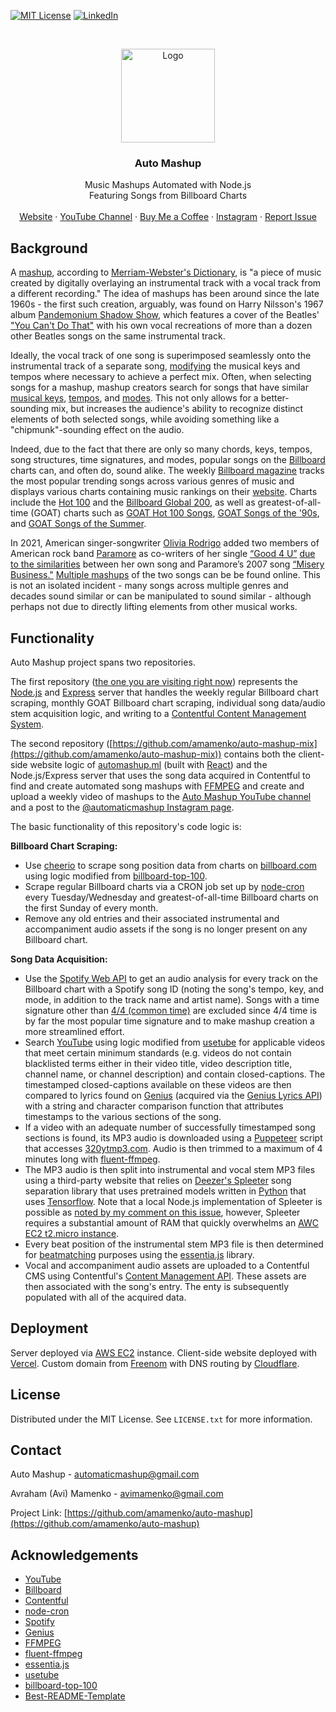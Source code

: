 [![MIT License][license-shield]][license-url]
[![LinkedIn][linkedin-shield]][linkedin-url]



<!-- PROJECT LOGO -->
<br />
<p align="center">
  <a href="https://github.com/amamenko/GlowLabs">
    <img src="https://images.ctfassets.net/r8d0zt89au6z/3RAHaHvXM719XrM7JKoyxB/a078e6a8e5e8d019de03ede83502025b/automashup_logo.jpg" alt="Logo" width="150" />
  </a>

  <h3 align="center">Auto Mashup</h3>

  <p align="center">
    Music Mashups Automated with Node.js
    <br />
    Featuring Songs from Billboard Charts
    <br />
    <br />
    <a href="https://www.automashup.ml/">Website</a>
    ·
    <a href="https://www.youtube.com/channel/UCbjaDBiyXCqWGT4inY8LCmQ">YouTube Channel</a>
     ·
    <a href="https://www.buymeacoffee.com/automashup">Buy Me a Coffee</a>
    ·
    <a href="https://www.instagram.com/automaticmashup/">Instagram</a>
    ·
    <a href="https://github.com/amamenko/auto-mashup/issues">Report Issue</a> 
  </p>
</p>


## Background

A [mashup](https://en.wikipedia.org/wiki/Mashup_(music)), according to [Merriam-Webster's Dictionary](https://www.merriam-webster.com/dictionary/mash-up), is "a piece of music created by digitally overlaying 
an instrumental track with a vocal track from a different recording." The idea of mashups has been around since the late 1960s - the first such creation, arguably,
was found on Harry Nilsson's 1967 album [Pandemonium Shadow Show](https://en.wikipedia.org/wiki/Pandemonium_Shadow_Show), which features a cover of the Beatles' 
["You Can't Do That"](https://en.wikipedia.org/wiki/You_Can%27t_Do_That) with his own vocal recreations of more than a dozen other Beatles songs on the same instrumental track.

Ideally, the vocal track of one song is superimposed seamlessly onto the instrumental track of a separate song, [modifying](https://en.wikipedia.org/wiki/Pitch_shift) 
the musical keys and tempos where necessary to achieve a perfect mix. Often, when selecting songs for a mashup, mashup creators search for songs that have similar
[musical keys](https://en.wikipedia.org/wiki/Key_(music)), [tempos](https://en.wikipedia.org/wiki/Tempo), and [modes](https://en.wikipedia.org/wiki/Mode_(music)).
This not only allows for a better-sounding mix, but increases the audience's ability to recognize distinct elements of both selected songs, while avoiding something like a
"chipmunk"-sounding effect on the audio.

Indeed, due to the fact that there are only so many chords, keys, tempos, song structures, time signatures, and modes, popular songs on the [Billboard](https://www.billboard.com/) 
charts can, and often do, sound alike. The weekly [Billboard magazine](https://en.wikipedia.org/wiki/Billboard_(magazine)) tracks the most popular trending songs 
across various genres of music and displays various charts containing music rankings on their [website]((https://www.billboard.com/)). Charts include 
the [Hot 100](https://www.billboard.com/charts/hot-100/) and the [Billboard Global 200](https://www.billboard.com/charts/billboard-global-200/), 
as well as greatest-of-all-time (GOAT) charts such as [GOAT Hot 100 Songs](greatest-hot-100-singles), [GOAT Songs of the '90s](greatest-billboards-top-songs-90s),
and [GOAT Songs of the Summer](https://www.billboard.com/charts/greatest-of-all-time-songs-of-the-summer/).

In 2021, American singer-songwriter [Olivia Rodrigo](https://en.wikipedia.org/wiki/Olivia_Rodrigo) added two members of American rock band 
[Paramore](https://en.wikipedia.org/wiki/Paramore) as co-writers of her single [“Good 4 U”](https://en.wikipedia.org/wiki/Good_4_U) 
[due to the similarities](https://variety.com/2021/music/news/olivia-rodrigo-paramore-good-4-u-misery-business-1235048791/)
between her own song and Paramore’s 2007 song [“Misery Business."](https://en.wikipedia.org/wiki/Misery_Business) 
[Multiple mashups](https://www.youtube.com/results?search_query=good+4+u+misery+business+mashup) of 
the two songs can be be found online. This is not an isolated incident - many songs across multiple genres and decades sound similar or can be manipulated 
to sound similar - although perhaps not due to directly lifting elements from other musical works.

## Functionality

Auto Mashup project spans two repositories. 

The first repository ([the one you are visiting right now](https://github.com/amamenko/auto-mashup)) represents
the [Node.js](https://nodejs.org/en/) and [Express](https://expressjs.com/) server that handles the weekly regular Billboard chart scraping, monthly GOAT 
Billboard chart scraping, individual song data/audio stem acquisition logic, and writing to a [Contentful Content Management System](https://www.contentful.com/). 

The second repository 
([https://github.com/amamenko/auto-mashup-mix](https://github.com/amamenko/auto-mashup-mix)) contains both the client-side website logic of [automashup.ml](https://www.automashup.ml/)
(built with [React](https://reactjs.org/)) and the Node.js/Express server that uses the song data acquired in Contentful to find and create automated song mashups
with [FFMPEG](https://ffmpeg.org/) and create and upload a weekly video of mashups to the [Auto Mashup YouTube channel](https://www.youtube.com/channel/UCbjaDBiyXCqWGT4inY8LCmQ)
and a post to the [@automaticmashup Instagram page](https://www.instagram.com/automaticmashup/).

The basic functionality of this repository's code logic is: 

<strong>Billboard Chart Scraping:</strong>
* Use [cheerio](https://www.npmjs.com/package/cheerio) to scrape song position data from charts on [billboard.com](https://www.billboard.com/) using logic modified from [billboard-top-100](https://www.npmjs.com/package/billboard-top-100).
* Scrape regular Billboard charts via a CRON job set up by [node-cron](https://www.npmjs.com/package/node-cron) every Tuesday/Wednesday and greatest-of-all-time Billboard charts on the first Sunday of every month.
* Remove any old entries and their associated instrumental and accompaniment audio assets if the song is no longer present on any Billboard chart.

<strong>Song Data Acquisition:</strong>
* Use the [Spotify Web API](https://www.npmjs.com/package/spotify-web-api-node) to get an audio analysis for every track on the Billboard chart with a Spotify 
song ID (noting the song's tempo, key, and mode, in addition to the track name and artist name). Songs with a time signature other than 
[4/4 (common time)](https://en.wikipedia.org/wiki/Time_signature#common_time) are excluded since 4/4 time is by far the most popular time signature and to make 
mashup creation a more streamlined effort.
* Search [YouTube](https://www.youtube.com/) using logic modified from [usetube](https://www.npmjs.com/package/usetube) for applicable videos that meet certain minimum standards (e.g. videos do not contain 
blacklisted terms either in their video title, video description title, channel name, or channel description) and contain closed-captions. The timestamped closed-captions
available on these videos are then compared to lyrics found on [Genius](https://genius.com/) (acquired via the [Genius Lyrics API](https://www.npmjs.com/package/genius-lyrics-api))
with a string and character comparison function that attributes timestamps to the various sections of the song.
* If a video with an adequate number of successfully timestamped song sections is found, its MP3 audio is downloaded using a [Puppeteer](https://www.npmjs.com/package/puppeteer)
script that accesses [320ytmp3.com](https://320ytmp3.com). Audio is then trimmed to a maximum of 4 minutes long with [fluent-ffmpeg](https://www.npmjs.com/package/fluent-ffmpeg).
* The MP3 audio is then split into instrumental and vocal stem MP3 files using a third-party website that relies on 
[Deezer's Spleeter](https://github.com/deezer/spleeter) song separation library that uses pretrained models written in [Python](https://www.python.org/) that uses [Tensorflow](https://tensorflow.org/).
Note that a local Node.js implementation of Spleeter is possible as [noted by my comment on this issue](https://github.com/deezer/spleeter/issues/358#issuecomment-914895894), however,
Spleeter requires a substantial amount of RAM that quickly overwhelms an [AWC EC2 t2.micro instance](https://aws.amazon.com/ec2/instance-types/t2/).
* Every beat position of the instrumental stem MP3 file is then determined for [beatmatching](https://en.wikipedia.org/wiki/Beatmatching) purposes using the [essentia.js](https://mtg.github.io/essentia.js/) library.
* Vocal and accompaniment audio assets are uploaded to a Contentful CMS using Contentful's [Content Management API](https://www.npmjs.com/package/contentful-management). These assets are then associated with the song's entry. The enty is subsequently populated with all of the acquired data.

## Deployment

Server deployed via [AWS EC2](https://aws.amazon.com/ec2/) instance. Client-side website deployed with [Vercel](https://vercel.com/). Custom domain from [Freenom](https://www.freenom.com/) with DNS routing by [Cloudflare](https://www.cloudflare.com/).


<!-- LICENSE -->
## License

Distributed under the MIT License. See `LICENSE.txt` for more information.

<!-- CONTACT -->
## Contact

Auto Mashup - automaticmashup@gmail.com

Avraham (Avi) Mamenko - avimamenko@gmail.com

Project Link: [https://github.com/amamenko/auto-mashup](https://github.com/amamenko/auto-mashup)


<!-- ACKNOWLEDGEMENTS -->
## Acknowledgements
* [YouTube](https://www.youtube.com/)
* [Billboard](https://www.billboard.com/)
* [Contentful](https://www.contentful.com/)
* [node-cron](https://www.npmjs.com/package/node-cron)
* [Spotify](https://www.spotify.com/us/) 
* [Genius](https://genius.com/)
* [FFMPEG](https://ffmpeg.org/)
* [fluent-ffmpeg](https://www.npmjs.com/package/fluent-ffmpeg)
* [essentia.js](https://mtg.github.io/essentia.js/)
* [usetube](https://www.npmjs.com/package/usetube)
* [billboard-top-100](https://www.npmjs.com/package/billboard-top-100)
* [Best-README-Template](https://github.com/othneildrew/Best-README-Template)


<!-- MARKDOWN LINKS & IMAGES -->
<!-- https://www.markdownguide.org/basic-syntax/#reference-style-links -->
[license-shield]: https://img.shields.io/github/license/othneildrew/Best-README-Template.svg?style=for-the-badge
[license-url]: https://github.com/amamenko/auto-mashup/blob/master/LICENSE.txt
[linkedin-shield]: https://img.shields.io/badge/-LinkedIn-black.svg?style=for-the-badge&logo=linkedin&colorB=555
[linkedin-url]: https://www.linkedin.com/in/avrahammamenko
